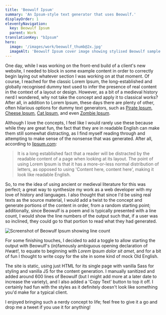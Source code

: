 ```yaml
---
title: 'Beowulf Ipsum'
summary: 'An Ipsum-style text generator that uses Beowulf.'
displayOrder: 1
eleventyNavigation:
  key: Beowulf Ipsum
  parent: Work
translationKey: "bIpsum"
hero:
  image: '/images/work/beowulf_thumb@2x.jpg'
  imageAlt: 'Beowulf Ipsum cover image showing stylised Beowulf sample text.'
---
```


One day, while I was working on the front-end build of a client's new website, I needed to block in some example content in order to correctly begin laying out whatever section I was working on at that moment. Of course, I reached for the classic Lorem Ipsum, the long-established and globally recognised dummy text used to infer the presence of real content in the context of a layout or design. However, as a bit of a medieval history nerd I wondered, why not take the concept and apply it to classical works? After all, in addition to Lorem Ipsum, these days there are plenty of other, often hilarious options for dummy text generators, such as [Pirate Ipsum](https://pirateipsum.me/), [Cheese Ipsum](http://www.cheeseipsum.co.uk/), [Cat Ipsum](http://www.catipsum.com/), and even [Zombie&nbsp;Ipsum](http://www.zombieipsum.com/).

Although I love the concepts, I feel like I would rarely use these because while they are great fun, the fact that they are in readable English can make them still somewhat distracting, as I find myself reading through and attempting to make sense of the nonsense that was generated. After all, according to [lipsum.com](https://lipsum.com/):

> It is a long established fact that a reader will be distracted by the readable content of a page when looking at its layout. The point of using Lorem Ipsum is that it has a more-or-less normal distribution of letters, as opposed to using 'Content here, content here', making it look like readable English.

So, to me the idea of using ancient or medieval literature for this was perfect; a great way to synthesize my work as a web developer with my love of history and languages. I also thought that since I'd be using real texts as the source material, I would add a twist to the concept and generate portions of the content in order, from a random starting point; additionally, since Beowulf is a poem and is typically presented with a line count, I would show the line numbers of the output such that, if a user was so inclined, they could go to that portion to read what they had generated.

![Screenshot of Beowulf Ipsum showing line count](/images/Screenshot_2021-02-08_Beowulf_Ipsum.png "Beowulf Ipsum line count screenshot")

For some finishing touches, I decided to add a toggle to allow starting the output with Beowulf's (in)famously ambiguous opening declaration of _Hwæt!_, to equate to beginning with _Lorem Ipsum dolor sit amet_, and for a bit of fun I thought to write copy for the site in some kind of mock Old English.

The site is static, using just HTML for its single page with vanilla Sass for styling and vanilla JS for the content generation. I manually sanitized and added around 600 lines of Beowulf (but I might add more at a later date to increase the variety), and I also added a 'Copy Text' button to top it off. I certainly had fun with the styles as it definitely doesn't look like something you'd make for a typical client.

I enjoyed bringing such a nerdy concept to life; feel free to give it a go and drop me a tweet if you use it for anything!